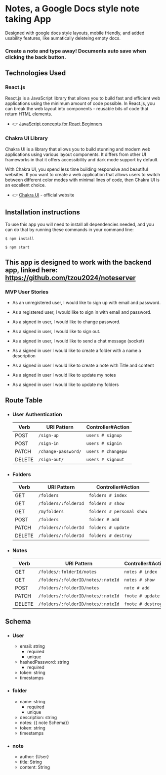 # Notes, a Google Docs style note taking App

Designed with google docs style layouts, mobile friendly, and added usability features, like aumatically deleteing empty docs.

### <b> Create a note and type away! Documents auto save when clicking the back button. </b>


## Technologies Used 

### React.js

React.js is a JavaScript library that allows you to build fast and efficient web applications using the minimum amount of code possible. In React.js, you can break the web layout into components - reusable bits of code that return HTML elements. 

- 👉 [JavaScript concepts for React Beginners](https://blog.appseed.us/10-javascript-concepts-for-react-beginners/)

### Chakra UI Library 

Chakra UI is a library that allows you to build stunning and modern web applications using various layout components. It differs from other UI frameworks in that it offers accessibility and dark mode support by default. 

With Chakra UI, you spend less time building responsive and beautiful websites. If you want to create a web application that allows users to switch between different color modes with minimal lines of code, then Chakra UI is an excellent choice.

- 👉 [Chakra UI](https://chakra-ui.com/) - official website  

## Installation instructions
To use this app you will need to install all dependencies needed, and you can do that by running these commands in your command line:

```
$ npm install
```
```
$ npm start
```

This app is designed to work with the backend app, linked here:
https://github.com/tzou2024/noteserver
------------

### MVP User Stories

- As an unregistered user, I would like to sign up with email and password.
- As a registered user, I would like to sign in with email and password.

- As a signed in user, I would like to change password.
- As a signed in user, I would like to sign out.
- As a signed in user, I would like to send a chat message (socket)

- As a signed in user I would like to create a folder with a name a description
  
- As a signed in user I would like to create a note with Title and content
  
- As a signed in user I would like to update my notes

- As a signed in user I would like to update my folders


## Route Table
- ### User Authentication
   | Verb   | URI Pattern         | Controller#Action |
   | ------ | ------------------- | ----------------- |
   | POST   | `/sign-up`          | `users # signup`    |
   | POST   | `/sign-in`          | `users # signin`    |
   | PATCH  | `/change-password/` | `users # changepw`  |
   | DELETE | `/sign-out/`        | `users # signout `  |

 - ### Folders
   | Verb   | URI Pattern | Controller#Action    |
   | ------ | ----------- | -------------------- |
   | GET    | `/folders` | `folders # index` |
   | GET    | `/folders/:folderId` | `folders # show` |
   | GET    | `/myfolders`| `folders # personal show` |
   | POST   | `/folders` | `folder # add` |
   | PATCH  | `/folders/:folderId`  | `folders # update`|
   | DELETE | `/folders/:folderId`  | `folders # destroy`|

 - ### Notes
   | Verb   | URI Pattern | Controller#Action    |
   | ------ | ----------- | -------------------- |
   | GET    | `/foldes/:folderId/notes` | `notes # index` |
   | GET    | `/folders/:folderID/notes/:noteId` | `notes # show` |
   | POST   | `/folders/:folderID/notes` | `note # add` |
   | PATCH  | `/folders/:folderID/notes/:noteId`  | `fnote # update`|
   | DELETE | `/folders/:folderID/notes/:noteId`  | `fnote # destroy`|

## Schema

 - ### User
   - email: string
       - required
       - unique
   - hashedPassword: string
       - required
   - token: string
   - timestamps

 - ### folder
   - name: string
       - required
       - unique
   - description: string 
   - notes: {{ note Schema}}
   - token: string
   - timestamps

 - ### note
   - author: {User}
   - title: String
   - content: String
  